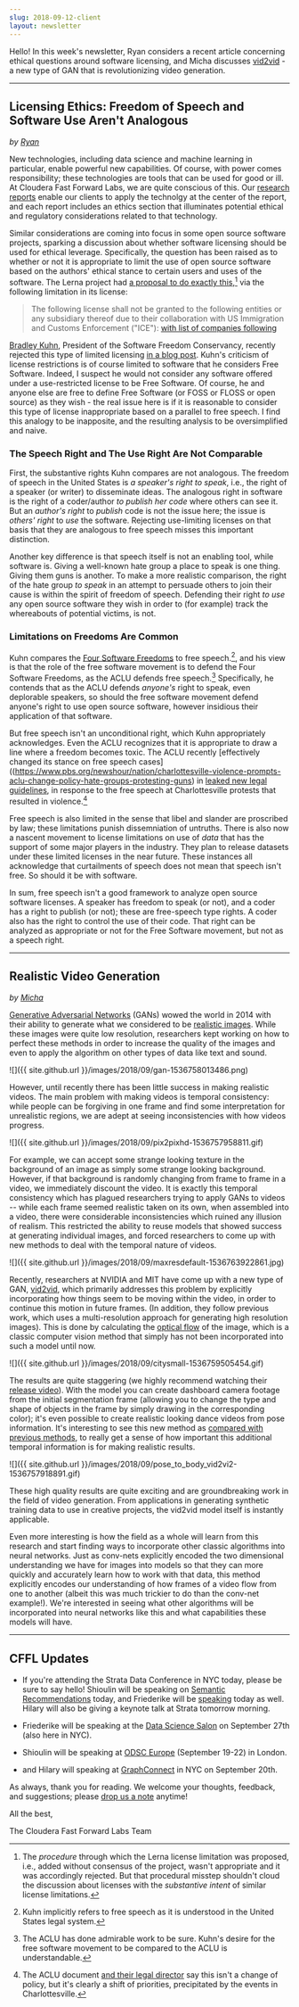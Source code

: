 ```yaml
---
slug: 2018-09-12-client
layout: newsletter
---
```


Hello!  In this week's newsletter, Ryan considers a recent article concerning ethical questions around software licensing, and Micha discusses [vid2vid](https://tcwang0509.github.io/vid2vid/) - a new type of GAN that is revolutionizing video generation.

---

## Licensing Ethics: Freedom of Speech and Software Use Aren't Analogous
_by [Ryan](https://twitter.com/jqpubliq)_

New technologies, including data science and machine learning in particular, enable powerful new capabilities. Of course, with power comes responsibility; these technologies are tools that can be used for good or ill. At Cloudera Fast Forward Labs, we are quite conscious of this. Our [research reports](https://www.cloudera.com/products/fast-forward-labs-research.html) enable our clients to apply the technolgy at the center of the report, and each report includes an ethics section that illuminates potential ethical and regulatory considerations related to that technology.

Similar considerations are coming into focus in some open source software projects, sparking a discussion about whether software licensing should be used for ethical leverage. Specifically, the question has been raised as to whether or not it is appropriate to limit the use of open source software based on the authors' ethical stance to certain users and uses of the software. The Lerna project had [a proposal to do exactly this](https://github.com/lerna/lerna/pull/1616),[^1] via the following limitation in its license:

> The following license shall not be granted to the following entities or any subsidiary thereof due to their collaboration with US Immigration and Customs Enforcement ("ICE"): [with list of companies following](https://github.com/lerna/lerna/pull/1616)

[Bradley Kuhn](https://sfconservancy.org/about/officers/), President of the Software Freedom Conservancy, recently rejected this type of limited licensing [in a blog post](https://sfconservancy.org/blog/2018/aug/30/big-tent/). Kuhn's criticism of license restrictions is of course limited to software that he considers Free Software. Indeed, I suspect he would not consider any software offered under a use-restricted license to be Free Software. Of course, he and anyone else are free to define Free Software (or FOSS or FLOSS or open source) as they wish - the real issue here is if it is reasonable to consider this type of license inappropriate based on a parallel to free speech. I find this analogy to be inapposite, and the resulting analysis to be oversimplified and naive.

### The Speech Right and The Use Right Are Not Comparable

First, the substantive rights Kuhn compares are not analogous. The freedom of speech in the United States is _a speaker's right to speak_, i.e., the right of a speaker (or writer) to disseminate ideas. The analogous right in software is the right of a coder/author _to publish her code_ where others can see it. But an _author's right_ to _publish_ code is not the issue here; the issue is _others' right_ to _use_ the software. Rejecting use-limiting licenses on that basis that they are analogous to free speech misses this important distinction.

Another key difference is that speech itself is not an enabling tool, while software is. Giving a well-known hate group a place to speak is one thing. Giving them guns is another. To make a more realistic comparison, the right of the hate group _to speak_ in an attempt to persuade others to join their cause is within the spirit of freedom of speech. Defending their right _to use_ any open source software they wish in order to (for example) track the whereabouts of potential victims, is not.

### Limitations on Freedoms Are Common

Kuhn compares the [Four Software Freedoms](https://www.gnu.org/philosophy/free-sw.html.en) to free speech.[^2], and his view is that the role of the free software movement is to defend the Four Software Freedoms, as the ACLU defends free speech.[^3] Specifically, he contends that as the ACLU defends _anyone's_ right to speak, even deplorable speakers, so should the free software movement defend anyone's right to use open source software, however insidious their application of that software.

But free speech isn't an unconditional right, which Kuhn appropriately acknowledges. Even the ACLU recognizes that it is appropriate to draw a line where a freedom becomes toxic. The ACLU recently [effectively changed its stance on free speech cases]((https://www.pbs.org/newshour/nation/charlottesville-violence-prompts-aclu-change-policy-hate-groups-protesting-guns) in [leaked new legal guidelines](http://online.wsj.com/public/resources/documents/20180621ACLU.pdf), in response to the free speech at Charlottesville protests that resulted in violence.[^4] 

Free speech is also limited in the sense that libel and slander are proscribed by law; these limitations punish dissemniation of untruths. There is also now a nascent movement to license limitations on use of _data_ that has the support of some major players in the industry. They plan to release datasets under these limited licenses in the near future. These instances all acknowledge that curtailments of speech does not mean that speech isn't free. So should it be with software.

In sum, free speech isn't a good framework to analyze open source software licenses. A speaker has freedom to speak (or not), and a coder has a right to publish (or not); these are free-speech type rights. A coder also has the right to control the use of their code. That right can be analyzed as appropriate or not for the Free Software movement, but not as a speech right.


[^1]: The _procedure_ through which the Lerna license limitation was proposed, i.e., added without consensus of the project, wasn't appropriate and it was accordingly rejected. But that procedural misstep shouldn't cloud the discussion about licenses with the _substantive intent_ of similar license limitations.

[^2]: Kuhn implicitly refers to free speech as it is understood in the United States legal system.

[^3]: The ACLU has done admirable work to be sure. Kuhn's desire for the free software movement to be compared to the ACLU is understandable.

[^4]: The ACLU document [and their legal director](https://www.aclu.org/blog/free-speech/aclus-longstanding-commitment-defending-speech-we-hate) say this isn't a change of policy, but it's clearly a shift of priorities, precipitated by the events in Charlottesville.


---

## Realistic Video Generation
_by [Micha](http://micha.codes/)_

[Generative Adversarial Networks][6] (GANs) wowed the world in 2014 with their
ability to generate what we considered to be [realistic images][4]. While these
images were quite low resolution, researchers kept working on how to perfect
these methods in order to increase the quality of the images and even to apply
the algorithm on other types of data like text and sound.

![]({{ site.github.url }}/images/2018/09/gan-1536758013486.png)

However, until recently there has been little success in making realistic
videos. The main problem with making videos is temporal consistency: while
people can be forgiving in one frame and find some interpretation for
unrealistic regions, we are adept at seeing inconsistencies with how videos
progress.

![]({{ site.github.url }}/images/2018/09/pix2pixhd-1536757958811.gif)

For example, we can accept some strange looking texture in the background of an
image as simply some strange looking background. However, if that background is
randomly changing from frame to frame in a video, we immediately discount the
video. It is exactly this temporal consistency which has plagued researchers
trying to apply GANs to videos -- while each frame seemed realistic taken on
its own, when assembled into a video, there were considerable inconsistencies
which ruined any illusion of realism. This restricted the ability to reuse
models that showed success at generating individual images, and forced
researchers to come up with new methods to deal with the temporal nature of
videos.

![]({{ site.github.url }}/images/2018/09/maxresdefault-1536763922861.jpg)

Recently, researchers at NVIDIA and MIT have come up with a new type of
GAN, [vid2vid][1], which primarily addresses this problem by explicitly
incorporating how things seem to be moving within the video, in order to continue
this motion in future frames. (In addition, they follow previous work, which uses
a multi-resolution approach for generating high resolution images). This is done
by calculating the [optical flow][5] of the image, which is a classic computer
vision method that simply has not been incorporated into such a model until now.

![]({{ site.github.url }}/images/2018/09/citysmall-1536759505454.gif)

The results are quite staggering (we highly recommend watching their [release
video][2]). With the model you can create dashboard camera footage from the initial
segmentation frame (allowing you to change the type and shape of objects in the
frame by simply drawing in the corresponding color); it's even possible to create realistic looking
dance videos from pose information. It's interesting to see this new method as
[compared with previous methods][3], to really get a sense of how important this
additional temporal information is for making realistic results.

![]({{ site.github.url }}/images/2018/09/pose_to_body_vid2vi2-1536757918891.gif)

These high quality results are quite exciting and are groundbreaking work in
the field of video generation. From applications in generating synthetic
training data to use in creative projects, the vid2vid model itself is instantly
applicable.

Even more interesting is how the field as a whole will learn from this
research and start finding ways to incorporate other classic algorithms into
neural networks. Just as conv-nets explicitly encoded the two dimensional
understanding we have for images into models so that they can more quickly and
accurately learn how to work with that data, this method explicitly encodes our
understanding of how frames of a video flow from one to another (albeit this was
much trickier to do than the conv-net example!). We're interested in seeing what
other algorithms will be incorporated into neural networks like this and what
capabilities these models will have.

[1]: https://tcwang0509.github.io/vid2vid/
[2]: https://www.youtube.com/watch?v=GrP_aOSXt5U&feature=youtu.be
[3]: https://www.youtube.com/watch?v=A7g4mLD1E1E
[4]: https://arxiv.org/abs/1701.07875
[5]: https://en.wikipedia.org/wiki/Optical_flow
[6]: https://arxiv.org/abs/1406.2661

---

## CFFL Updates

* If you're attending the Strata Data Conference in NYC today, please be sure to say hello!  Shioulin will be speaking on [Semantic Recommendations](https://conferences.oreilly.com/strata/strata-ny/public/schedule/detail/69260) today, and Friederike will be [speaking](https://conferences.oreilly.com/strata/strata-ny/public/schedule/detail/69365) today as well.  Hilary will also be giving a keynote talk at Strata tomorrow morning.

* Friederike will be speaking at the [Data Science Salon](https://www.eventbrite.com/e/data-science-salon-nyc-tickets-40072527007) on September 27th (also here in NYC).

* Shioulin will be speaking at [ODSC Europe](https://odsc.com/london) (September 19-22) in London.

* and Hilary will speaking at [GraphConnect](https://neo4j.com/blog/hilary-mason-cloudera-stephen-ogrady-redmonk-keynote-graphconnect/) in NYC on September 20th.

As always, thank you for reading. We welcome your thoughts, feedback, and suggestions; please [drop us a note](mailto:cffl@cloudera.com) anytime!

All the best,

The Cloudera Fast Forward Labs Team
